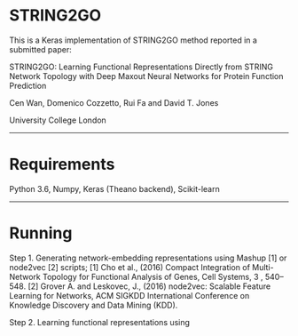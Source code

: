 # STRING2GO

This is a Keras implementation of STRING2GO method reported in a submitted paper:

STRING2GO: Learning Functional Representations Directly from STRING Network Topology with Deep Maxout Neural Networks for Protein Function Prediction

Cen Wan, Domenico Cozzetto, Rui Fa and David T. Jones

University College London

---------------------------------------------------------------
# Requirements

Python 3.6, Numpy, Keras (Theano backend), Scikit-learn

---------------------------------------------------------------
# Running 

Step 1. Generating network-embedding representations using Mashup [1] or node2vec [2] scripts;
        [1] Cho et al., (2016) Compact Integration of Multi-Network Topology for Functional Analysis of Genes, Cell Systems, 3
, 540–548.
        [2] Grover A. and Leskovec, J., (2016) node2vec: Scalable Feature Learning for Networks, ACM SIGKDD International Conference on Knowledge Discovery and Data Mining (KDD). 

Step 2. Learning functional representations using 
